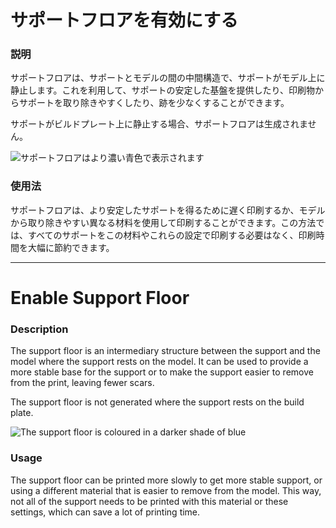 サポートフロアを有効にする
====
### **説明**
サポートフロアは、サポートとモデルの間の中間構造で、サポートがモデル上に静止します。これを利用して、サポートの安定した基盤を提供したり、印刷物からサポートを取り除きやすくしたり、跡を少なくすることができます。

サポートがビルドプレート上に静止する場合、サポートフロアは生成されません。

![サポートフロアはより濃い青色で表示されます](../images/support_bottom_enable.png)

### **使用法**
サポートフロアは、より安定したサポートを得るために遅く印刷するか、モデルから取り除きやすい異なる材料を使用して印刷することができます。この方法では、すべてのサポートをこの材料やこれらの設定で印刷する必要はなく、印刷時間を大幅に節約できます。

---

Enable Support Floor
====
### **Description**
The support floor is an intermediary structure between the support and the model where the support rests on the model. It can be used to provide a more stable base for the support or to make the support easier to remove from the print, leaving fewer scars.

The support floor is not generated where the support rests on the build plate.

![The support floor is coloured in a darker shade of blue](../images/support_bottom_enable.png)

### **Usage**
The support floor can be printed more slowly to get more stable support, or using a different material that is easier to remove from the model. This way, not all of the support needs to be printed with this material or these settings, which can save a lot of printing time.
